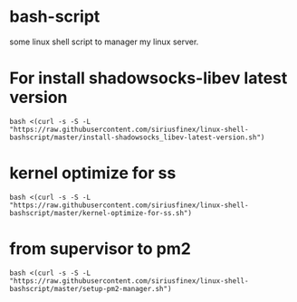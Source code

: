 # bash-script
some linux shell script to manager my linux server.

# For install shadowsocks-libev latest version
```
bash <(curl -s -S -L "https://raw.githubusercontent.com/siriusfinex/linux-shell-bashscript/master/install-shadowsocks_libev-latest-version.sh")
```
# kernel optimize for ss
```
bash <(curl -s -S -L "https://raw.githubusercontent.com/siriusfinex/linux-shell-bashscript/master/kernel-optimize-for-ss.sh")
```

# from supervisor to pm2
```
bash <(curl -s -S -L "https://raw.githubusercontent.com/siriusfinex/linux-shell-bashscript/master/setup-pm2-manager.sh")
```
